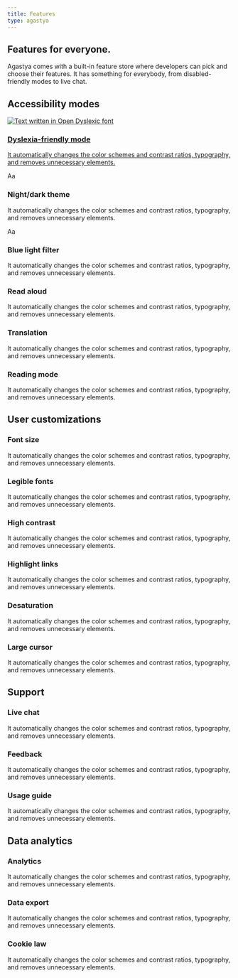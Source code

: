 ```yaml
---
title: Features
type: agastya
---
```


<section class="hero pb-5">
	<div class="container">
		<div class="row">
			<div class="col-md-6">
				<h1>Features for everyone.</h1>
				<p class="intro-para">Agastya comes with a built-in feature store where developers can pick and choose their features. It has something for everybody, from disabled-friendly modes to live chat.</p>
			</div>
		</div>
	</div>
</section>
<section>
	<div class="container">
		<h2 class="text-center">Accessibility modes</h2>
		<div class="row">
			<a href="/platform/agastya/features/dyslexia-friendly-mode/" class="col-md-4 mt-4">
				<div class="mb-4 feature-demo dyslexia">
					<img alt="Text written in Open Dyslexic font" src="/images/mockups/open-dyslexic.svg">
				</div>
				<h3 class="subheading">Dyslexia-friendly mode</h3>
				<p>It automatically changes the color schemes and contrast ratios, typography, and removes unnecessary elements.</p>
			</a>
			<div href="/platform/agastya/features/night-mode/" class="col-md-4 mt-4">
				<div class="mb-4 feature-demo night" aria-hidden="true">Aa</div>
				<h3 class="subheading">Night/dark theme</h3>
				<p>It automatically changes the color schemes and contrast ratios, typography, and removes unnecessary elements.</p>
			</div>
			<div href="/platform/agastya/features/blue-light-filter/" class="col-md-4 mt-4">
				<div class="mb-4 feature-demo sepia" aria-hidden="true">Aa</div>
				<h3 class="subheading">Blue light filter</h3>
				<p>It automatically changes the color schemes and contrast ratios, typography, and removes unnecessary elements.</p>
			</div>
			<div href="/platform/agastya/features/blind-read-aloud/" class="col-md-4 mt-4">
				<div class="mb-4 feature-demo">
					<i class="fas fa-volume-up"></i>
				</div>
				<h3 class="subheading">Read aloud</h3>
				<p>It automatically changes the color schemes and contrast ratios, typography, and removes unnecessary elements.</p>
			</div>
			<div href="/platform/agastya/features/translation/" class="col-md-4 mt-4">
				<div class="mb-4 feature-demo">
					<i class="fas fa-language"></i>
				</div>
				<h3 class="subheading">Translation</h3>
				<p>It automatically changes the color schemes and contrast ratios, typography, and removes unnecessary elements.</p>
			</div>
			<div href="/platform/agastya/features/reading-mode/" class="col-md-4 mt-4">
				<div class="mb-4 feature-demo">
					<i class="fas fa-book-open"></i>
				</div>
				<h3 class="subheading">Reading mode</h3>
				<p>It automatically changes the color schemes and contrast ratios, typography, and removes unnecessary elements.</p>
			</div>
		</div>
		<h2 class="text-center">User customizations</h2>
		<div class="row">
			<div href="/platform/agastya/features/increase-font-size/" class="col-md-4 mt-4">
				<div class="mb-4 feature-demo">
					<i class="fas fa-text-height"></i>
				</div>
				<h3 class="subheading">Font size</h3>
				<p>It automatically changes the color schemes and contrast ratios, typography, and removes unnecessary elements.</p>
			</div>
			<div href="/platform/agastya/features/legible-fonts/" class="col-md-4 mt-4">
				<div class="mb-4 feature-demo">
					<i class="fas fa-align-left"></i>
				</div>
				<h3 class="subheading">Legible fonts</h3>
				<p>It automatically changes the color schemes and contrast ratios, typography, and removes unnecessary elements.</p>
			</div>
			<div href="/platform/agastya/features/high-contrast/" class="col-md-4 mt-4">
				<div class="mb-4 feature-demo">
					<i class="fas fa-adjust"></i>
				</div>
				<h3 class="subheading">High contrast</h3>
				<p>It automatically changes the color schemes and contrast ratios, typography, and removes unnecessary elements.</p>
			</div>
			<div href="/platform/agastya/features/highlight-links/" class="col-md-4 mt-4">
				<div class="mb-4 feature-demo">
					<i class="fas fa-link"></i>
				</div>
				<h3 class="subheading">Highlight links</h3>
				<p>It automatically changes the color schemes and contrast ratios, typography, and removes unnecessary elements.</p>
			</div>
			<div href="/platform/agastya/features/desaturation/" class="col-md-4 mt-4">
				<div class="mb-4 feature-demo">
					<i class="fas fa-fill-drip"></i>
				</div>
				<h3 class="subheading">Desaturation</h3>
				<p>It automatically changes the color schemes and contrast ratios, typography, and removes unnecessary elements.</p>
			</div>
			<div href="/platform/agastya/features/large-cursor/" class="col-md-4 mt-4">
				<div class="mb-4 feature-demo">
					<i class="fas fa-mouse-pointer"></i>
				</div>
				<h3 class="subheading">Large cursor</h3>
				<p>It automatically changes the color schemes and contrast ratios, typography, and removes unnecessary elements.</p>
			</div>
		</div>
		<h2 class="text-center">Support</h2>
		<div class="row">
			<div href="/platform/agastya/features/live-chat-customer-support/" class="col-md-4 mt-4">
				<div class="mb-4 feature-demo">
					<i class="fas fa-comments"></i>
				</div>
				<h3 class="subheading">Live chat</h3>
				<p>It automatically changes the color schemes and contrast ratios, typography, and removes unnecessary elements.</p>
			</div>
			<div href="/platform/agastya/features/collect-user-feedback/" class="col-md-4 mt-4">
				<div class="mb-4 feature-demo">
					<i class="fas fa-comment-alt"></i>
				</div>
				<h3 class="subheading">Feedback</h3>
				<p>It automatically changes the color schemes and contrast ratios, typography, and removes unnecessary elements.</p>
			</div>
			<div href="/platform/agastya/features/usage-guide/" class="col-md-4 mt-4">
				<div class="mb-4 feature-demo">
					<i class="fas fa-question-circle"></i>
				</div>
				<h3 class="subheading">Usage guide</h3>
				<p>It automatically changes the color schemes and contrast ratios, typography, and removes unnecessary elements.</p>
			</div>
		</div>
		<h2 class="text-center">Data analytics</h2>
		<div class="row">
			<div href="/platform/agastya/features/privacy-web-analytics/" class="col-md-4 mt-4">
				<div class="mb-4 feature-demo">
					<i class="fas fa-chart-line"></i>
				</div>
				<h3 class="subheading">Analytics</h3>
				<p>It automatically changes the color schemes and contrast ratios, typography, and removes unnecessary elements.</p>
			</div>
			<div href="/platform/agastya/features/privacy-web-analytics/" class="col-md-4 mt-4">
				<div class="mb-4 feature-demo">
					<i class="fas fa-file-export"></i>
				</div>
				<h3 class="subheading">Data export</h3>
				<p>It automatically changes the color schemes and contrast ratios, typography, and removes unnecessary elements.</p>
			</div>
			<div href="/platform/agastya/features/eu-cookie-law-compliancy/" class="col-md-4 mt-4">
				<div class="mb-4 feature-demo">
					<i class="fas fa-cookie-bite"></i>
				</div>
				<h3 class="subheading">Cookie law</h3>
				<p>It automatically changes the color schemes and contrast ratios, typography, and removes unnecessary elements.</p>
			</div>
		</div>
	</div>
</section>